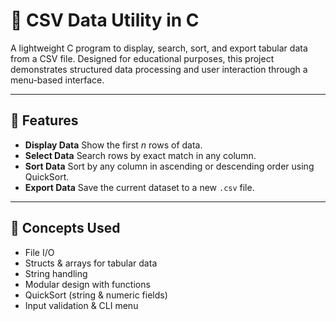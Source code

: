 # 📁 CSV Data Utility in C

A lightweight C program to display, search, sort, and export tabular data from a CSV file. Designed for educational purposes, this project demonstrates structured data processing and user interaction through a menu-based interface.

---

## 🔧 Features

- **Display Data**
  Show the first *n* rows of data.
- **Select Data**
  Search rows by exact match in any column.
- **Sort Data**
  Sort by any column in ascending or descending order using QuickSort.
- **Export Data**
  Save the current dataset to a new `.csv` file.

---

## 🧠 Concepts Used

- File I/O
- Structs & arrays for tabular data
- String handling
- Modular design with functions
- QuickSort (string & numeric fields)
- Input validation & CLI menu
